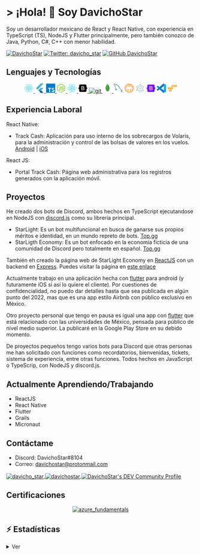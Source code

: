 # > ¡Hola! 👋 Soy DavichoStar

Soy un desarrollador mexicano de React y React Native, con experiencia en TypeScript (TS), NodeJS y Flutter principalmente, pero también conozco de Java, Python, C#, C++ con menor habilidad.

[![DavichoStar](https://komarev.com/ghpvc/?username=DavichoStar&color=00ae86&label=Vistas+Del+Perfil)](https://github.com/DavichoStar) [![Twitter: davicho_star](https://img.shields.io/twitter/follow/davicho_star?style=social)](https://twitter.com/davicho_star) [![GitHub DavichoStar](https://img.shields.io/github/followers/DavichoStar?label=follow&style=social)](https://github.com/DavichoStar)

## Lenguajes y Tecnologías

<p align="center">
  <a href="https://reactnative.dev/" target="_blank">
    <img src="https://raw.githubusercontent.com/devicons/devicon/master/icons/react/react-original.svg" alt="reactnative" width="25" height="25"/>
  </a>
  <a href="https://flutter.dev/" target="_blank">
    <img src="https://raw.githubusercontent.com/devicons/devicon/master/icons/flutter/flutter-original.svg" alt="flutter" width="25" height="25"/>
  </a>
  <a href="https://www.typescriptlang.org/" target="_blank">
    <img src="https://raw.githubusercontent.com/devicons/devicon/master/icons/typescript/typescript-original.svg" alt="typescript" width="25" height="25"/>
  </a>
  <a href="" target="_blank">
    <img src="https://raw.githubusercontent.com/devicons/devicon/master/icons/nodejs/nodejs-original.svg" alt="nodejs" width="25" height="25"/>
  </a>
  <a href="https://reactjs.org/" target="_blank">
    <img src="https://raw.githubusercontent.com/devicons/devicon/master/icons/react/react-original.svg" alt="react" width="25" height="25"/>
  </a>
  <a href="https://getbootstrap.com" target="_blank">
    <img src="https://raw.githubusercontent.com/devicons/devicon/master/icons/bootstrap/bootstrap-plain.svg" alt="bootstrap" width="25" height="25"/>
  </a>
  <a href="https://git-scm.com/" target="_blank">
    <img src="https://www.vectorlogo.zone/logos/git-scm/git-scm-icon.svg" alt="git" width="25" height="25"/>
  </a>
  <a href="https://www.mongodb.com/" target="_blank">
    <img src="https://raw.githubusercontent.com/devicons/devicon/master/icons/mongodb/mongodb-original.svg" alt="mongodb" width="25" height="25"/>
  </a>
  <img src="https://raw.githubusercontent.com/devicons/devicon/master/icons/mysql/mysql-original.svg" alt="reactnative" width="25" height="25"/>
  <img src="https://raw.githubusercontent.com/devicons/devicon/master/icons/grails/grails-original.svg" alt="reactnative" width="25" height="25"/>
  <img src="https://raw.githubusercontent.com/devicons/devicon/master/icons/electron/electron-original.svg" alt="reactnative" width="25" height="25"/>
  <img src="https://raw.githubusercontent.com/devicons/devicon/master/icons/bootstrap/bootstrap-original.svg" alt="reactnative" width="25" height="25"/>
  <img src="https://raw.githubusercontent.com/devicons/devicon/master/icons/vscode/vscode-original.svg" alt="reactnative" width="25" height="25"/>
  <img src="https://raw.githubusercontent.com/devicons/devicon/master/icons/amazonwebservices/amazonwebservices-original.svg" alt="reactnative" width="25" height="25"/>
</p>

## Experiencia Laboral

React Native:

- Track Cash: Aplicación para uso interno de los sobrecargos de Volaris, para la administración y control de las bolsas de valores en los vuelos. [Android](https://play.google.com/store/apps/details?id=com.ideosoftware.trackcash) | [iOS](https://apps.apple.com/mx/app/trackcash/)

React JS:

- Portal Track Cash: Página web administrativa para los registros generados con la aplicación móvil.

## Proyectos

He creado dos bots de Discord, ambos hechos en TypeScript ejecutandose en NodeJS con [discord.js](https://discord.js.org/) como su librería principal.

- StarLight: Es un bot multifuncional en busca de ganarse sus propios méritos e identidad, en un mundo repreto de bots. [Top.gg](https://top.gg/bot/517786947171909643)
- StarLigth Economy: Es un bot enfocado en la economía ficticia de una comunidad de Discord pero totalmente en español. [Top.gg](https://top.gg/bot/696723299459268728)

También eh creado la página web de StarLight Economy en [ReactJS](https://es.reactjs.org/) con un backend en [Express](https://www.npmjs.com/package/express). Puedes visitar la página en [este enlace](http://sl-economy.ga/)

Actualmente trabajo en una aplicación hecha con [flutter](https://esflutter.dev/) para android (y futuramente iOS si así lo quiere el cliente). Por cuestiones de confidencialidad, no puedo dar detalles hasta que sea publicada en algún punto del 2022, mas que es una app estilo Airbnb con público exclusivo en México.

Otro proyecto personal que tengo en pausa es igual una app con [flutter](https://esflutter.dev/) que está relacionado con las universidades de México, pensada para público de nivel medio superior. La publicaré en la Google Play Store en su debido momento.

De proyectos pequeños tengo varios bots para Discord que otras personas me han solicitado con funciones como recordatorios, bienvenidas, tickets, sistema de experiencia, entre otras funciones. Todos hechos en JavaScript o TypeScrip, con NodeJS y discord.js.

## Actualmente Aprendiendo/Trabajando

- ReactJS
- React Native
- Flutter
- Grails
- Micronaut

## Contáctame

- Discord: DavichoStar#8104
- Correo: davichostar@protonmail.com

<p align="left">
  <a href="https://twitter.com/davicho_star" target="blank">
    <img align="center" src="https://api.iconify.design/mdi:twitter.svg?color=%2300fef4&height=35" alt="davicho_star" />
  </a>
  <a href="https://instagram.com/davichostar" target="blank">
    <img align="center" src="https://api.iconify.design/mdi:instagram.svg?color=%2300fef4&height=35" alt="davichostar" />
  </a>
  <a href="https://dev.to/davichostar">
    <img align="center"  src="https://api.iconify.design/bx:bxl-dev-to.svg?color=%2300fef4&height=35" alt="DavichoStar's DEV Community Profile" />
  </a>
</p>

## Certificaciones

<p align="center">
  <a href="https://www.credly.com/badges/8c441e2f-eb1c-4e5a-9b3d-863af7f1509b/public_url" target="_blank">
    <img src="https://i.imgur.com/4mfyVSa.png" alt="azure_fundamentals" width="100" height="100"/>
  </a>
</p>

## :zap: Estadísticas

<details>
  <summary>Ver</summary>

### De GitHub

  <p align="center">
    <img align="center" src="https://github-readme-stats.vercel.app/api?username=DavichoStar&show_icons=true&count_private=true&theme=vue-dark" alt="DavichoStar" height="150" />
    <img align="center" src="https://github-readme-stats.vercel.app/api/top-langs?username=DavichoStar&theme=vue-dark&layout=compact" alt="DavichoStar" height="150" />
  </p>
  
### De los últimos 7 días

  <figure><img align="center" src="https://wakatime.com/share/@DavichoStar/8dcbe2a3-9fe1-479a-b358-f6668b488471.svg" alt="WakaTime-DavichoStar" /></figure>

</details>
